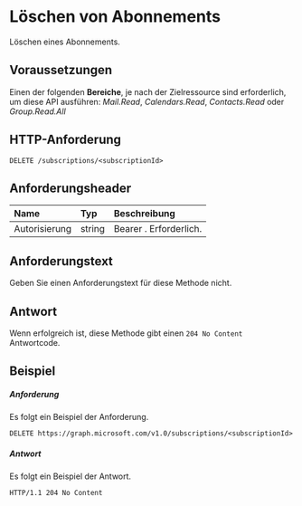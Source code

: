 # <a name="delete-subscription"></a>Löschen von Abonnements

Löschen eines Abonnements.
## <a name="prerequisites"></a>Voraussetzungen
Einen der folgenden **Bereiche**, je nach der Zielressource sind erforderlich, um diese API ausführen: *Mail.Read*, *Calendars.Read*, *Contacts.Read* oder *Group.Read.All* 
## <a name="http-request"></a>HTTP-Anforderung
<!-- { "blockType": "ignored" } -->
```http
DELETE /subscriptions/<subscriptionId>
```
## <a name="request-headers"></a>Anforderungsheader
| Name       | Typ | Beschreibung|
|:-----------|:------|:----------|
| Autorisierung  | string  | Bearer <token>. Erforderlich. |

## <a name="request-body"></a>Anforderungstext
Geben Sie einen Anforderungstext für diese Methode nicht.
## <a name="response"></a>Antwort
Wenn erfolgreich ist, diese Methode gibt einen `204 No Content` Antwortcode.
## <a name="example"></a>Beispiel
##### <a name="request"></a>Anforderung
Es folgt ein Beispiel der Anforderung.
<!-- {
  "blockType": "request",
  "name": "delete_subscription"
}-->
```http
DELETE https://graph.microsoft.com/v1.0/subscriptions/<subscriptionId>
```
##### <a name="response"></a>Antwort
Es folgt ein Beispiel der Antwort.
<!-- {
  "blockType": "response",
  "truncated": false,
  "@odata.type": "microsoft.graph.subscription"
} -->
```http
HTTP/1.1 204 No Content
```


<!-- {
  "type": "#page.annotation",
  "description": "Delete subscription",
  "keywords": "",
  "section": "documentation",
  "tocPath": ""
}-->
